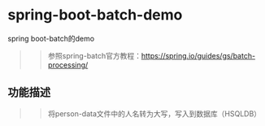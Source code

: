 # spring-boot-batch-demo
spring boot-batch的demo
>> 参照spring-batch官方教程：https://spring.io/guides/gs/batch-processing/
## 功能描述
>> 将person-data文件中的人名转为大写，写入到数据库（HSQLDB）
